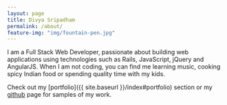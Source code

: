 ```yaml
---
layout: page
title: Divya Sripadham
permalink: /about/
feature-img: "img/fountain-pen.jpg"
---
```


I am a Full Stack Web Developer, passionate about building web applications using technologies such as Rails, JavaScript, jQuery and AngularJS. When I am not coding, you can find me learning music, cooking spicy Indian food or spending quality time with my kids.

Check out my [portfolio]({{ site.baseurl }}/index#portfolio) section or my [github](https://github.com/divyasripadham) page for samples of my work.
